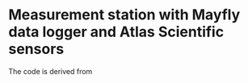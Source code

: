 # Measurement station with Mayfly data logger and Atlas Scientific sensors
  
The code is derived from



